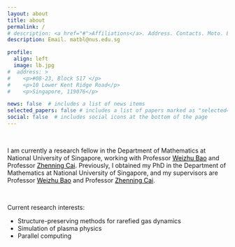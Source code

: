 ```yaml
---
layout: about
title: about
permalink: /
# description: <a href="#">Affiliations</a>. Address. Contacts. Moto. Etc.
description: Email. matbl@nus.edu.sg

profile:
  align: left
  image: lb.jpg
#  address: >
#    <p>#08-23, Block S17 </p>
#    <p>10 Lower Kent Ridge Road</p>
#    <p>Singapore, 119076</p>

news: false  # includes a list of news items
selected_papers: false # includes a list of papers marked as "selected={true}"
social: false  # includes social icons at the bottom of the page
---
```


&nbsp;

I am currently a research fellow in the Department of Mathematics at National University of Singapore, working with Professor <a href="https://blog.nus.edu.sg/matbwz/" style="color: black; text-decoration: underline;"> Weizhu Bao</a> and Professor <a href="https://blog.nus.edu.sg/matcz/" style="color: black; text-decoration: underline;"> Zhenning Cai</a>. Previously, I obtained my PhD in the Department of Mathematics at National University of Singapore, and my supervisors are Professor <a href="https://blog.nus.edu.sg/matbwz/" style="color: black; text-decoration: underline;"> Weizhu Bao</a> and Professor <a href="https://blog.nus.edu.sg/matcz/" style="color: black; text-decoration: underline;"> Zhenning Cai</a>.  <!--- This is my [[CV]({{ site.url }}/assets/pdf/LinMeixia_CV.pdf)]. -->

&nbsp;

Current research interests:
* Structure-preserving methods for rarefied gas dynamics
* Simulation of plasma physics
* Parallel computing
